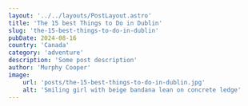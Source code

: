 ```yaml
---
layout: '../../layouts/PostLayout.astro'
title: 'The 15 best Things to Do in Dublin'
slug: 'the-15-best-things-to-do-in-dublin'
pubDate: 2024-08-16
country: 'Canada'
category: 'adventure'
description: 'Some post description'
author: 'Murphy Cooper'
image:
    url: 'posts/the-15-best-things-to-do-in-dublin.jpg'
    alt: 'Smiling girl with beige bandana lean on concrete ledge'
---
```

